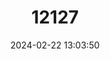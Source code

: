 ---
title: "12127"
category: "Lithasia armigera"
draft: false
date: 2024-02-22 13:03:50
languages:
  English: ["Armigerous River Snail", "Armored Rocksnail"]
---